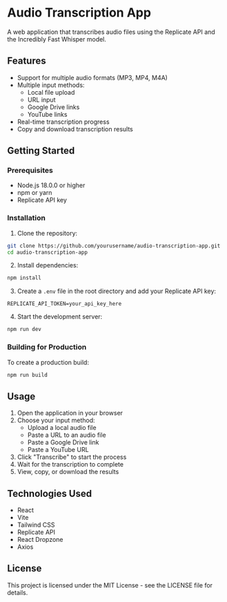 # Audio Transcription App

A web application that transcribes audio files using the Replicate API and the Incredibly Fast Whisper model.

## Features

- Support for multiple audio formats (MP3, MP4, M4A)
- Multiple input methods:
  - Local file upload
  - URL input
  - Google Drive links
  - YouTube links
- Real-time transcription progress
- Copy and download transcription results

## Getting Started

### Prerequisites

- Node.js 18.0.0 or higher
- npm or yarn
- Replicate API key

### Installation

1. Clone the repository:

```bash
git clone https://github.com/yourusername/audio-transcription-app.git
cd audio-transcription-app
```

2. Install dependencies:

```bash
npm install
```

3. Create a `.env` file in the root directory and add your Replicate API key:

```
REPLICATE_API_TOKEN=your_api_key_here
```

4. Start the development server:

```bash
npm run dev
```

### Building for Production

To create a production build:

```bash
npm run build
```

## Usage

1. Open the application in your browser
2. Choose your input method:
   - Upload a local audio file
   - Paste a URL to an audio file
   - Paste a Google Drive link
   - Paste a YouTube URL
3. Click "Transcribe" to start the process
4. Wait for the transcription to complete
5. View, copy, or download the results

## Technologies Used

- React
- Vite
- Tailwind CSS
- Replicate API
- React Dropzone
- Axios

## License

This project is licensed under the MIT License - see the LICENSE file for details.
